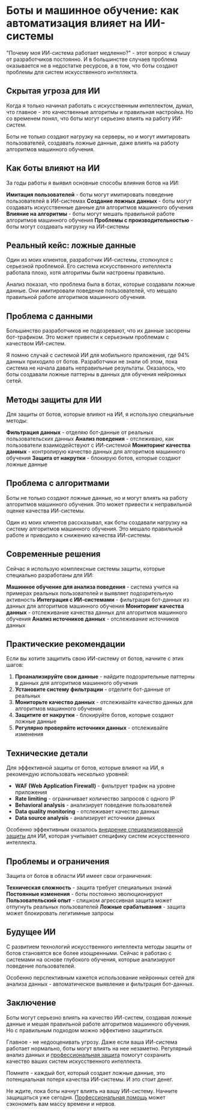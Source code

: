 ﻿# Боты и машинное обучение: как автоматизация влияет на ИИ-системы

"Почему моя ИИ-система работает медленно?" - этот вопрос я слышу от разработчиков постоянно. И в большинстве случаев проблема оказывается не в недостатке ресурсов, а в том, что боты создают проблемы для систем искусственного интеллекта.

## Скрытая угроза для ИИ

Когда я только начинал работать с искусственным интеллектом, думал, что главное - это качественные алгоритмы и правильная настройка. Но со временем понял, что боты могут серьезно влиять на работу ИИ-систем.

Боты не только создают нагрузку на серверы, но и могут имитировать пользователей, создавать ложные данные, даже влиять на работу алгоритмов машинного обучения.

## Как боты влияют на ИИ

За годы работы я выявил основные способы влияния ботов на ИИ:

**Имитация пользователей** - боты могут имитировать поведение пользователей в ИИ-системах
**Создание ложных данных** - боты могут создавать искусственные данные для алгоритмов машинного обучения
**Влияние на алгоритмы** - боты могут мешать правильной работе алгоритмов машинного обучения
**Проблемы с производительностью** - боты могут создавать нагрузку на ИИ-системы

## Реальный кейс: ложные данные

Один из моих клиентов, разработчик ИИ-системы, столкнулся с серьезной проблемой. Его система искусственного интеллекта работала плохо, хотя алгоритмы были настроены правильно.

Анализ показал, что проблема была в ботах, которые создавали ложные данные. Они имитировали поведение пользователей, что мешало правильной работе алгоритмов машинного обучения.

## Проблема с данными

Большинство разработчиков не подозревают, что их данные засорены бот-трафиком. Это может привести к серьезным проблемам с качеством ИИ-систем.

Я помню случай с системой ИИ для мобильного приложения, где 94% данных приходило от ботов. Разработчики не знали об этом, пока система не начала давать неправильные результаты. Оказалось, что боты создавали ложные паттерны в данных для обучения нейронных сетей.

## Методы защиты для ИИ

Для защиты от ботов, которые влияют на ИИ, я использую специальные методы:

**Фильтрация данных** - отделяю бот-данные от реальных пользовательских данных
**Анализ поведения** - отслеживаю, как пользователи взаимодействуют с ИИ-системой
**Мониторинг качества данных** - контролирую качество данных для алгоритмов машинного обучения
**Защита от накрутки** - блокирую ботов, которые создают ложные данные

## Проблема с алгоритмами

Боты не только создают ложные данные, но и могут влиять на работу алгоритмов машинного обучения. Это может привести к неправильной оценке качества ИИ-системы.

Один из моих клиентов рассказывал, как боты создавали нагрузку на систему алгоритмов машинного обучения. Это мешало правильной работе и приводило к снижению качества ИИ-системы.

## Современные решения

Сейчас я использую комплексные системы защиты, которые специально разработаны для ИИ:

**Машинное обучение для анализа поведения** - система учится на примерах реальных пользователей и выявляет подозрительную активность
**Интеграция с ИИ-системами** - фильтрация бот-данных из данных для алгоритмов машинного обучения
**Мониторинг качества данных** - отслеживание качества данных для алгоритмов машинного обучения
**Анализ источников данных** - отслеживание источников данных

## Практические рекомендации

Если вы хотите защитить свою ИИ-систему от ботов, начните с этих шагов:

1. **Проанализируйте свои данные** - найдите подозрительные паттерны в данных для алгоритмов машинного обучения
2. **Установите систему фильтрации** - отделите бот-данные от реальных
3. **Мониторьте качество данных** - отслеживайте качество данных для алгоритмов машинного обучения
4. **Защитите от накрутки** - блокируйте ботов, которые создают ложные данные
5. **Регулярно проверяйте источники данных** - отслеживайте изменения

## Технические детали

Для эффективной защиты от ботов, которые влияют на ИИ, я рекомендую использовать несколько уровней:

- **WAF (Web Application Firewall)** - фильтрует трафик на уровне приложения
- **Rate limiting** - ограничивает количество запросов с одного IP
- **Behavioral analysis** - анализирует поведение пользователей
- **Data quality monitoring** - отслеживает качество данных
- **Data source analysis** - анализирует источники данных

Особенно эффективным оказалось [внедрение специализированной защиты](https://progaem.com/ustanovka-antibota-usluga-po-zashhite-ot-botov-vashih-sajtov-na-razlichnyh-cms-sistemah.html) для ИИ, которая учитывает специфику систем искусственного интеллекта.

## Проблемы и ограничения

Защита от ботов в области ИИ имеет свои ограничения:

**Техническая сложность** - защита требует специальных знаний
**Постоянные изменения** - боты постоянно эволюционируют
**Пользовательский опыт** - слишком агрессивная защита может отпугнуть реальных пользователей
**Ложные срабатывания** - защита может блокировать легитимные запросы

## Будущее ИИ

С развитием технологий искусственного интеллекта методы защиты от ботов становятся все более изощренными. Сейчас я работаю с системами на основе глубокого обучения, которые анализируют поведение пользователей.

Особенно перспективным кажется использование нейронных сетей для анализа данных - автоматическое выявление и фильтрация бот-данных.

## Заключение

Боты могут серьезно влиять на качество ИИ-систем, создавая ложные данные и мешая правильной работе алгоритмов машинного обучения. Но с правильным подходом можно эффективно защититься.

Главное - не недооценивать угрозу. Даже если ваша ИИ-система работает нормально, боты могут влиять на нее незаметно. Регулярный анализ данных и [профессиональная защита](https://progaem.com/ustanovka-antibota-usluga-po-zashhite-ot-botov-vashih-sajtov-na-razlichnyh-cms-sistemah.html) помогут сохранить качество ваших систем искусственного интеллекта.

Помните - каждый бот, который создает ложные данные, это потенциальная потеря качества ИИ-системы. И это стоит денег.

Не ждите, пока боты начнут влиять на вашу ИИ-систему. Начните защищаться уже сегодня. [Профессиональная помощь](https://progaem.com/ustanovka-antibota-usluga-po-zashhite-ot-botov-vashih-sajtov-na-razlichnyh-cms-sistemah.html) может сэкономить вам массу времени и нервов.
